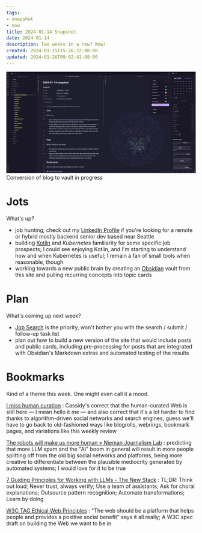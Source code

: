 ```yaml
---
tags:
- snapshot
- now
title: 2024-01-14 Snapshot
date: 2024-01-14
description: Two weeks in a row? Wow!
created: 2024-01-15T15:26:22-08:00
updated: 2024-01-26T09:02:41-08:00
---
```


![attachments/Pasted image 20240114095144.png](../../../attachments/Pasted%20image%2020240114095144.png)
Conversion of blog to vault in progress

# Jots

What's up?

* job hunting; check out my [LinkedIn Profile](https://www.linkedin.com/in/brianwisti/) if you're looking for a remote or hybrid mostly backend senior dev based near Seattle
* building [Kotlin](../../../card/Kotlin.md) and *Kubernetes* familiarity for some specific job prospects; I could see enjoying Kotlin, and I'm starting to understand how and when Kubernetes is useful; I remain a fan of small tools when reasonable, though
* working towards a new public brain by creating an [Obsidian](../../../card/Obsidian.md) vault from this site and pulling recurring concepts into topic cards

# Plan

What's coming up next week?

* [Job Search](../../../card/Job%20Search.md) is the priority, won't bother you with the search / submit / follow-up task list
* plan out how to build a new version of the site that would include posts and public cards, including pre-processing for posts that are integrated with Obsidian's Markdown extras and automated testing of the results

# Bookmarks

Kind of a theme this week. One might even call it a mood.

[I miss human curation](https://blog.cassidoo.co/post/human-curation/)
: Cassidy's correct that the human-curated Web is still here — I mean hello it me — and also correct that it's a lot harder to find thanks to algorithm-driven social networks and search engines; guess we'll have to go back to old-fashioned ways like blogrolls, webrings, bookmark pages, and variations like this weekly review

[The robots will make us more human » Nieman Journalism Lab](https://www.niemanlab.org/2023/12/the-robots-will-make-us-more-human/)
: predicting that more LLM spam and the "AI" boom in general will result in more people splitting off from the old big social networks and platforms, being more creative to differentiate between the plausible mediocrity generated by automated systems; I would love for it to be true

[7 Guiding Principles for Working with LLMs - The New Stack](https://thenewstack.io/7-guiding-principles-for-working-with-llms/)
: TL;DR: Think out loud; Never trust, always verify; Use a team of assistants; Ask for choral explanations; Outsource pattern recognition; Automate transformations; Learn by doing

[W3C TAG Ethical Web Principles](https://www.w3.org/TR/ethical-web-principles/)
: "The web should be a platform that helps people and provides a positive social benefit" says it all really; A W3C spec draft on building the Web we want to be in
